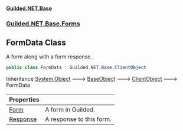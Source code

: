 
#### [Guilded.NET.Base](index 'index')
### [Guilded.NET.Base.Forms](index#Guilded_NET_Base_Forms 'Guilded.NET.Base.Forms')
## FormData Class
A form along with a form response.  
```csharp
public class FormData : Guilded.NET.Base.ClientObject
```

Inheritance [System.Object](https://docs.microsoft.com/en-us/dotnet/api/System.Object 'System.Object') &#129106; [BaseObject](BaseObject 'Guilded.NET.Base.BaseObject') &#129106; [ClientObject](ClientObject 'Guilded.NET.Base.ClientObject') &#129106; FormData  

| Properties | |
| :--- | :--- |
| [Form](FormData_Form 'Guilded.NET.Base.Forms.FormData.Form') | A form in Guilded.<br/> |
| [Response](FormData_Response 'Guilded.NET.Base.Forms.FormData.Response') | A response to this form.<br/> |
